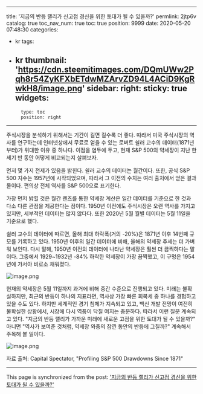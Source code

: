 
---
title: '지금의 반등 랠리가 신고점 경신을 위한 토대가 될 수 있을까?'
permlink: 2jtp6v
catalog: true
toc_nav_num: true
toc: true
position: 9999
date: 2020-05-20 07:48:30
categories:
- kr
tags:
- kr
thumbnail: 'https://cdn.steemitimages.com/DQmUWw2Pqh8r54ZyKFXbETdwMZArvZD94L4ACiD9KgRwkH8/image.png'
sidebar:
    right:
        sticky: true
widgets:
    -
        type: toc
        position: right
---


주식시장을 분석하기 위해서는 기간이 길면 길수록 더 좋다. 따라서 미국 주식시장의 역사를 연구하는데 인터넷상에서 무료로 얻을 수 있는 로버트 쉴러 교수의 데이터(1871년부터)가 위대한 이유 중 하나다. 이점을 염두에 두고, 현재 S&P 500의 약세장이 지난 한 세기 반 동안 어떻게 비교되는지 살펴보자.


먼저 몇 가지 전제가 있음을 밝힌다. 쉴러 교수의 데이터는 월간이다. 또한, 공식 S&P 500 지수는 1957년에 시작되었으며, 따라서 그 이전의 수치는 여러 출처에서 얻은 결과물이다. 편의상 전체 역사를 S&P 500으로 표기한다.


가장 먼저 밝힐 것은 월간 렌즈를 통한 약세장 계산은 일간 데이터를 기준으로 한 것과 다소 다른 관점을 제공한다는 점이다. 1950년 이전에도 주식시장은 오랜 역사를 가지고 있지만, 세부적인 데이터는 많지 않다다. 또한 2020년 5월 월별 데이터는 5월 11일을 기준으로 했다.


쉴러 교수의 데이터에 따르면, 올해 최대 하락폭(거의 -20%)은 1871년 이후 14번째 규모를 기록하고 있다. 1950년 이후의 일간 데이터에 비해, 올해의 약세장 추세는 더 가벼워 보인다. 다시 말해, 1950년 이전의 데이터에 나타난 약세장은 훨씬 더 끔찍하다는 말이다. 그중에서 1929~1932년 -84% 하락한 약세장이 가장 끔찍했고, 이 구멍은 1954년에 가서야 비로소 채워졌다.



![image.png](https://cdn.steemitimages.com/DQmUWw2Pqh8r54ZyKFXbETdwMZArvZD94L4ACiD9KgRwkH8/image.png)



현재의 약세장은 5월 11일까지 과거에 비해 중간 수준으로 진행되고 있다. 미래는 불확실하지만, 최근의 반등이 하나의 지표라면, 역사상 가장 빠른 회복세 중 하나를 경험하고 있을 수도 있다. 하지만 세계적인 경기 침체가 지속되고 있고, 백신 개발 전망이 여전히 불확실한 상황에서, 시장에 다시 역풍이 닥칠 여지는 충분하다. 따라서 이런 질문 계속되고 있다. "지금의 반등 랠리가 가까운 미래에 새로운 고점을 위한 토대가 될 수 있을까?" 아니면 "역사가 보여준 것처럼, 약세장 와중의 잠깐 동안의 반등에 그칠까?" 계속해서 주목해 볼 일이다.



![image.png](https://cdn.steemitimages.com/DQmY941d97RMc2v1y1yGDJyYHBXjKtKWXwQPv6SM3acEy9c/image.png)



자료 출처: Capital Spectator, "Profiling S&P 500 Drawdowns Since 1871"

- - -

This page is synchronized from the post: ['지금의 반등 랠리가 신고점 경신을 위한 토대가 될 수 있을까?'](https://steemit.com/@pius.pius/2jtp6v)
